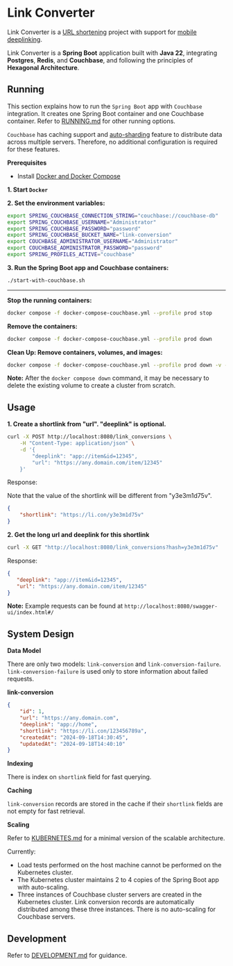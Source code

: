 # Link Converter

Link Converter is a [URL shortening](https://en.wikipedia.org/wiki/URL_shortening) project with support for [mobile deeplinking](https://en.wikipedia.org/wiki/Mobile_deep_linking).

Link Converter is a **Spring Boot** application built with **Java 22**, integrating **Postgres**, **Redis**, and **Couchbase**, and following the principles of **Hexagonal Architecture**.

## Running

This section explains how to run the `Spring Boot` app with `Couchbase` integration. It creates one Spring Boot container and one Couchbase container. Refer to [RUNNING.md](RUNNING.md) for other running options.

`Couchbase` has caching support and [auto-sharding](https://docs.couchbase.com/server/current/learn/buckets-memory-and-storage/vbuckets.html) feature to distribute data across multiple servers. Therefore, no additional configuration is required for these features.

**Prerequisites**

- Install [Docker and Docker Compose](https://docs.docker.com/desktop/)

**1. Start `Docker`**

**2. Set the environment variables:**

```bash
export SPRING_COUCHBASE_CONNECTION_STRING="couchbase://couchbase-db"
export SPRING_COUCHBASE_USERNAME="Administrator"
export SPRING_COUCHBASE_PASSWORD="password"
export SPRING_COUCHBASE_BUCKET_NAME="link-conversion"
export COUCHBASE_ADMINISTRATOR_USERNAME="Administrator"
export COUCHBASE_ADMINISTRATOR_PASSWORD="password"
export SPRING_PROFILES_ACTIVE="couchbase"
```

**3. Run the Spring Boot app and Couchbase containers:**

```bash
./start-with-couchbase.sh
```

----

**Stop the running containers:**

```bash
docker compose -f docker-compose-couchbase.yml --profile prod stop
```

**Remove the containers:**

```bash
docker compose -f docker-compose-couchbase.yml --profile prod down
```

**Clean Up: Remove containers, volumes, and images:**

```bash
docker compose -f docker-compose-couchbase.yml --profile prod down -v --rmi all
```

**Note:** After the `docker compose down` command, it may be necessary to delete the existing volume to create a cluster from scratch.

## Usage

**1. Create a shortlink from "url". "deeplink" is optional.**

```bash
curl -X POST http://localhost:8080/link_conversions \
    -H "Content-Type: application/json" \
    -d '{
        "deeplink": "app://item&id=12345",
        "url": "https://any.domain.com/item/12345"
    }'
```

Response:

Note that the value of the shortlink will be different from "y3e3m1d75v".

```json
{
    "shortlink": "https://li.con/y3e3m1d75v"
}
```

**2. Get the long url and deeplink for this shortlink**

```bash
curl -X GET "http://localhost:8080/link_conversions?hash=y3e3m1d75v"
```

Response:

```json
{
   "deeplink": "app://item&id=12345",
   "url": "https://any.domain.com/item/12345"
}
```

**Note:** Example requests can be found at `http://localhost:8080/swagger-ui/index.html#/`

## System Design

**Data Model**

There are only two models: `link-conversion` and `link-conversion-failure`. `link-conversion-failure` is used only to store information about failed requests.

**link-conversion**

```json
{
    "id": 1,
    "url": "https://any.domain.com",
    "deeplink": "app://home",
    "shortlink": "https://li.con/123456789a",
    "createdAt": "2024-09-18T14:30:45",
    "updatedAt": "2024-09-18T14:40:10"
}
```

**Indexing**

There is index on `shortlink` field for fast querying.

**Caching**

`link-conversion` records are stored in the cache if their `shortlink` fields are not empty for fast retrieval.

**Scaling**

Refer to [KUBERNETES.md](k8s/KUBERNETES.md) for a minimal version of the scalable architecture.

Currently:

- Load tests performed on the host machine cannot be performed on the Kubernetes cluster.
- The Kubernetes cluster maintains 2 to 4 copies of the Spring Boot app with auto-scaling.
- Three instances of Couchbase cluster servers are created in the Kubernetes cluster. Link conversion records are automatically distributed among these three instances. There is no auto-scaling for Couchbase servers.

## Development

Refer to [DEVELOPMENT.md](DEVELOPMENT.md) for guidance.